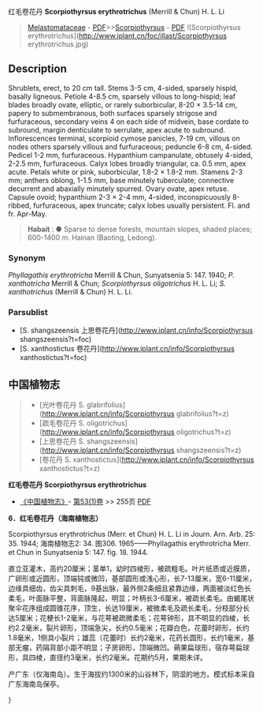 红毛卷花丹 **Scorpiothyrsus erythrotrichus** (Merrill & Chun) H. L. Li

> [Melastomataceae](http://www.iplant.cn/info/Melastomataceae?t=foc) - [PDF](http://www.iplant.cn/foc/pdf/Melastomataceae.pdf)>>[Scorpiothyrsus](http://www.iplant.cn/info/Scorpiothyrsus?t=foc) - [PDF](http://www.iplant.cn/foc/pdf/Scorpiothyrsus.pdf)
![Scorpiothyrsus erythrotrichus](http://www.iplant.cn/foc/illast/Scorpiothyrsus erythrotrichus.jpg)

## Description

Shrublets, erect, to 20 cm tall. Stems 3-5 cm, 4-sided, sparsely hispid, basally ligneous. Petiole 4-8.5 cm, sparsely villous to long-hispid; leaf blades broadly ovate, elliptic, or rarely suborbicular, 8-20 × 3.5-14 cm, papery to submembranous, both surfaces sparsely strigose and furfuraceous, secondary veins 4 on each side of midvein, base cordate to subround, margin denticulate to serrulate, apex acute to subround. Inflorescences terminal, scorpioid cymose panicles, 7-19 cm, villous on nodes others sparsely villous and furfuraceous; peduncle 6-8 cm, 4-sided. Pedicel 1-2 mm, furfuraceous. Hypanthium campanulate, obtusely 4-sided, 2-2.5 mm, furfuraceous. Calyx lobes broadly triangular, ca. 0.5 mm, apex acute. Petals white or pink, suborbicular, 1.8-2 × 1.8-2 mm. Stamens 2-3 mm; anthers oblong, 1-1.5 mm, base minutely tuberculate; connective decurrent and abaxially minutely spurred. Ovary ovate, apex retuse. Capsule ovoid; hypanthium 2-3 × 2-4 mm, 4-sided, inconspicuously 8-ribbed, furfuraceous, apex truncate; calyx lobes usually persistent. Fl. and fr. Apr-May.

> **Habait** : 
>● Sparse to dense forests, mountain slopes, shaded places; 600-1400 m. Hainan (Baoting, Ledong).

### Synonym
*Phyllagathis erythrotricha* Merrill & Chun, Sunyatsenia 5: 147. 1940; *P. xanthotricha* Merrill & Chun; *Scorpiothyrsus oligotrichus* H. L. Li; *S. xanthotrichus* (Merrill & Chun) H. L. Li.

### Parsublist

* [S.  shangszeensis  上思卷花丹](http://www.iplant.cn/info/Scorpiothyrsus shangszeensis?t=foc)
* [S.  xanthostictus  卷花丹](http://www.iplant.cn/info/Scorpiothyrsus xanthostictus?t=foc)

## 中国植物志

> * [光叶卷花丹  S.  glabrifolius](http://www.iplant.cn/info/Scorpiothyrsus glabrifolius?t=z)
> * [疏毛卷花丹  S.  oligotrichus](http://www.iplant.cn/info/Scorpiothyrsus oligotrichus?t=z)
> * [上思卷花丹  S.  shangszeensis](http://www.iplant.cn/info/Scorpiothyrsus shangszeensis?t=z)
> * [卷花丹  S.  xanthostictus](http://www.iplant.cn/info/Scorpiothyrsus xanthostictus?t=z)

**红毛卷花丹 Scorpiothyrsus erythrotrichus**

* [《中国植物志》](http://www.iplant.cn/frps)- [第53(1)卷](http://www.iplant.cn/frps/vol/53(1)) >> 255页 [PDF](http://www.iplant.cn/frps/pdf/53(1)/255.PDF)

**6．红毛卷花丹（海南植物志）**

Scorpiothyrsus erythrotrichus (Merr. et Chun) H. L. Li in Journ. Arn. Arb. 25: 35. 1944; 海南植物志2: 34. 图306. 1965——Phyllagathis erythrotricha Merr. et Chun in Sunyatsenia 5: 147. fig. 18. 1944.

直立亚灌木，高约20厘米；茎单1，幼时四棱形，被疏粗毛。叶片纸质或近膜质，广卵形或近圆形，顶端钝或微凹，基部圆形或浅心形，长7-13厘米，宽6-11厘米，边缘具细齿，齿尖具刺毛，9基出脉，最外侧2条细且紧靠边缘，两面被淡红色长柔毛，叶面脉平整，背面脉隆起，明显；叶柄长3-6厘米，被疏长柔毛。由蝎尾状聚伞花序组成圆锥花序，顶生，长达19厘米，被微柔毛及疏长柔毛，分枝部分长达5厘米；花梗长1-2毫米，与花萼被疏微柔毛；花萼钟形，具不明显的四棱，长约2.2毫米，裂片卵形，顶端急尖，长约0.5毫米；花瓣白色，花蕾时卵形，长约1.8毫米，1侧具小裂片；雄蕊（花蕾时）长约2毫米，花药长圆形，长约1毫米，基部无瘤，药隔背部小距不明显；子房卵形，顶端微凹。蒴果扁球形，宿存萼扁球形，具四棱，直径约3毫米，长约2毫米。花期约5月，果期未详。

产广东（仅海南岛）。生于海拔约1300米的山谷林下，阴湿的地方。模式标本采自广东海南岛保亭。

}